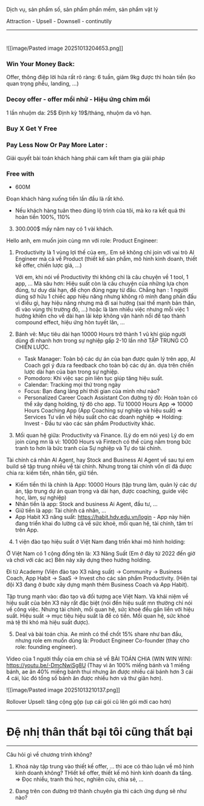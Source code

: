Dịch vụ, sản phẩm số, sản phẩm phần mềm, sản phẩm vật lý 

Attraction  - Upsell - Downsell - continutily 

----
# 

![[image/Pasted image 20251013204653.png]]



### Win Your Money Back: 
Offer, thông điệp lời hứa rất rõ ràng: 6 tuần, giảm 9kg được thì hoàn tiền (ko quan trọng phễu, landing, ...)

### Decoy offer - offer mồi nhử - Hiệu ứng chim mồi
1 lần nhuộm da: 25$ 
Định kỳ 19$/tháng, nhuộm da vô hạn. 

### Buy X Get Y Free 

### Pay Less Now Or Pay More Later : 
Giải quyết bài toán khách hàng phải cam kết tham gia giải pháp 

### Free with
- 600M 

Đoạn khách hàng xuống tiền lần đầu là rất khó. 
- Nếu khách hàng tuân theo đúng lộ trình của tôi, mà ko ra kết quả thì hoàn tiền 100%, 110% 

3. 300.000$ mấy năm nay có 1 vài khách. 



Hello anh, em muốn join cùng mn với role: Product Engineer: 
1. Productivity là 1 vùng lợi thế của em,. 
	Em sẽ không chỉ join với vai trò AI Engineer mà cả về Product (thiết kế sản phẩm, mô hình kinh doanh, thiết kế offer, chiến lược giá, ...)

   Với em, khi nói về Productivity thì không chỉ là câu chuyện về 1 tool, 1 app, ...
   Mà sâu hơn: Hiệu suất còn là câu chuyện của những lựa chọn đúng, tư duy dài hạn, để chọn đúng ngay từ đầu. 
   Chẳng hạn : 1 người dùng sở hữu 1 chiếc app hiệu năng nhưng không rõ mình đang phấn đấu vì điều gì, hay hiệu năng nhưng mà đi sai hướng (sai thế mạnh bản thân, đi vào vùng thị trường đỏ, ...) hoặc là làm nhiều việc nhưng mỗi việc 1 hướng khiến cho về dài hạn lãi kép không vận hành nổi để tạo thành compound effect, hiệu ứng hòn tuyết lăn, ... 
   
2. Bánh vẽ: Mục tiêu dài hạn 10000 Hours trở thành 1 vũ khí giúp người dùng đi nhanh hơn trong sự nghiệp gấp 2-10 lần nhờ TẬP TRUNG CÓ CHIẾN LƯỢC. 
   - Task Manager: Toàn bộ các dự án của bạn được quản lý trên app, AI Coach gợi ý đưa ra feedback cho toàn bộ các dự án. dựa trên chiến lược dài hạn của bạn trong sự nghiệp. 
   - Pomodoro: Khi việc sạc pin liên tục giúp tăng hiệu suất. 
   - Calendar: Tracking mọi thứ trong ngày 
   - Focus: Bạn đang lãng phí thời gian của mình như nào? 
   - Personalized Career Coach Assistant
Con đường tỷ đô: Hoàn toàn có thể xây dạng holding, tỷ đô cho app. 
Từ 10000 Hours App => 10000 Hours Coaching App (App Coaching sự nghiệp và hiệu suất) =>  Services Tư vấn về hiệu suất cho các doanh nghiệp => Holding: Invest - Đầu tư vào các sản phẩm Productivity khác. 

3. Mối quan hệ giữa: Productivity và Finance. (Lý do em nói yes)
	Lý do em join cùng mn là vì: 10000 Hours và Fintech có thể cùng nằm trong bức tranh to hơn là bức tranh của Sự nghiệp và Tự do tài chính. 

Tài chính cá nhân AI Agent, hay Stock and Business AI Agent về sau tụi em build sẽ tập trung nhiều về tài chính. Nhưng trong tài chính vốn dĩ đã được chia ra: kiếm tiền, nhân tiền, giữ tiền. 
 - Kiếm tiền thì là chính là App: 10000 Hours (tập trung làm, quản lý các dự án, tập trung dự án quan trọng và dài hạn, được coaching, guide việc học, làm, sự nghiệp)
 - Nhân tiền là app: Stock and business Ai Agent, đầu tư, ...
 - Giữ tiền là app: Tài chính cá nhân, ...
- App Habit X3 năng suất: https://habit.hdv.edu.vn/login  - App này hiện đang triển khai đo lường cả về sức khoẻ, mối quan hệ, tài chính, tâm trí trên App. 

4. 1 viện đào tạo hiệu suất ở Việt Nam đang triển khai mô hình holding:

Ở Việt Nam có 1 cộng đồng tên là: X3 Năng Suất (Em ở đây từ 2022 đến giờ và chơi với các ac) 
Bên này xây dựng theo hướng holding. 

Đi từ Academy (Viện đào tạo X3 năng suất) -> Community -> Business Coach, App Habit -> SaaS -> Invest cho các sản phẩm Productivity. (Hiện tại đội X3 đang ở bước xây dựng mạnh thêm Business Coach và App Habit). 

Tập trung mạnh vào: đào tạo và đối tượng ace Việt Nam. Và khái niệm về hiệu suất của bên X3 này rất đặc biệt (nói đến hiệu suất mn thường chỉ nói về công việc. Nhưng tài chính, mối quan hệ, sức khoẻ đều gắn liền với hiệu suất. Hiệu suất -> mục tiêu hiệu suất là để có tiền. Mối quan hệ, sức khoẻ mà tệ thì khó mà hiệu suất được). 

5. Deal và bài toán chia. 
Ae mình có thể chốt 15% share như ban đầu, nhưng role em muốn dùng là: Product Engineer Co-founder (thay cho role: founding engineer). 

Video của 1 người thầy của em chia sẻ về BÀI TOÁN CHIA (WIN WIN WIN): https://youtu.be/-DmcNwiSg8U  (Thay vì ăn 100% miếng bánh và 1 miếng bánh, ae ăn 40% miếng bánh thui nhưng ăn được nhiều cái bánh hơn 3 cái 4 cái, lúc đó tổng số bánh ăn được nhiều hơn và thư giãn hơn).
 





![[image/Pasted image 20251013210137.png]]

Rollover Upsell: tăng cộng gộp (up cái gói cũ lên gói mới cao hơn)


---
# Đệ nhị thân thất bại tôi cũng thất bại 



----

Câu hỏi gì về chương trình không? 
1. Khoá này tập trung vào thiết kế offer, ... thì ace có thảo luận về mô hình kinh doanh không? 
THiết kế offer, thiết kế mô hình kinh doanh đa tầng. 
=> Đọc nhiều, tranh thủ học, nghiên cứu, chia sẻ, ...


2. Đang trên con đường trở thành chuyên gia thì cách ứng dụng sẽ như nào? 